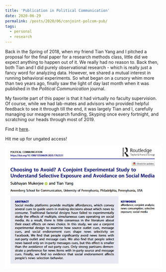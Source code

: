 ```yaml
---
title: 'Publication in Political Communication'
date: 2020-06-29
permalink: /posts/2020/06/conjoint-polcom-pub/
tags:
  - personal
  - research
---
```


Back in the Spring of 2018, when my friend Tian Yang and I pitched a proposal for the final paper for a research methods class, little did we expect anything to happen out of it.
We really had no reason to. Back then, both Tian and I did purely observational research - which is really just a fancy word for analyzing data. However, we shared a mutual interest in running behavioral experiments. So what began on a cursory whim more than two years ago, finally saw the light of day last month when it was published in the *Political Communication* journal.

My favorite part of this paper is that it had virtually no faculty supervision. Of course, while we had lab-mates and advisors who provided helpful feedback to see it through till the end, it was largely Tian and I, carefully managing our meagre research funding, Skyping once every fortnight, and scratching our heads through most of 2019.

Find it [here](https://www.tandfonline.com/doi/ref/10.1080/10584609.2020.1763531).

Hit me up for ungated access!

![polcomm conjoint screengrab](../files/images/polcomm-conjoint.png)
